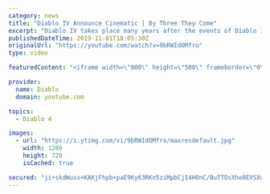```yaml
---
category: news
title: "Diablo IV Announce Cinematic | By Three They Come"
excerpt: "Diablo IV takes place many years after the events of Diablo III, after millions have been slaughtered by the actions of the High Heavens and Burning Hells alike."
publishedDateTime: 2019-11-01T18:05:30Z
originalUrl: "https://youtube.com/watch?v=9bRWIdOMfro"
type: video

featuredContent: "<iframe width=\"800\" height=\"500\" frameborder=\"0\" src=\"https://www.youtube.com/embed/9bRWIdOMfro\" allow=\"accelerometer; autoplay; encrypted-media; gyroscope; picture-in-picture\" allowfullscreen></iframe>"

provider:
  name: Diablo
  domain: youtube.com

topics:
  - Diablo 4

images:
  - url: "https://i.ytimg.com/vi/9bRWIdOMfro/maxresdefault.jpg"
    width: 1280
    height: 720
    isCached: true

secured: "ji+skdWusx+KAKjFhpb+paE9Ky63RKn5ziMpbCjI4HOnC/BuTTOsXhe0EVSXupnTPqPQm66zIZM58UZTs6ckDyoJy7zLAYYyi7jl/gMSrvicPseAArmiSf0tDR10r7I98eTRPO3C5PXzWIKMtJw6fTOdKh4Gf5yQZktRWR+Z0YXIEYhXeovEssh5DXi4G9UEnn05ab4Jx+bf86Ot7sf6tSrUSQFLJy7biJjU+7LWm1Ue9Hqe408TuRrOs6lXUx49IonRTz2RbgPh6n0AUry7Viwi11dYlNdADDpGo4OtrZ0UL8R+xmMGLDisB86cvsnNC28IoIkygGTiUha6xRZzrzhp/+GKSAadagKDsziX+hMUxj1bvAsjJRtTXSbK5TsIlqLjm4XQIxmKHg8Xnv5mHOxgUAJEmzQj+cuCP+PLCqNKazTpDDehO5+xtEU80c9y;VoHanMA2NyHXE5/cTt/YiQ=="
---
```


